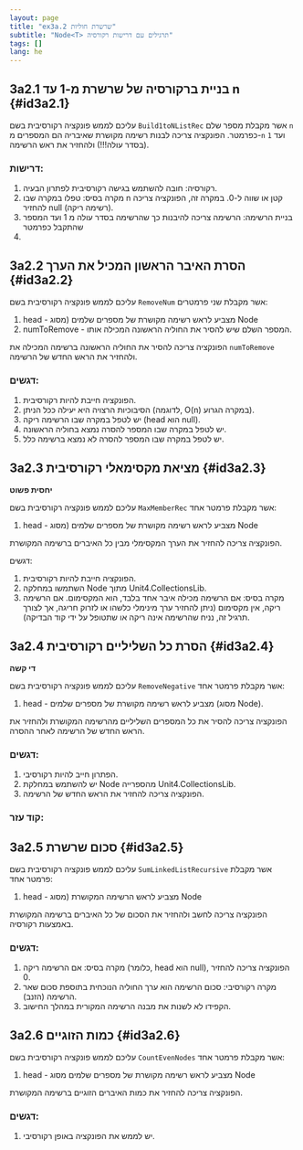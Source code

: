 ```yaml
---
layout: page
title: "ex3a.2 שרשרת חוליות"
subtitle: "Node<T> תרגילים עם דרישות רקורסיה"
tags: []
lang: he
---
```






## 3a2.1 בניית ברקורסיה של שרשרת מ-1 עד n {#id3a2.1}

עליכם לממש פונקציה רקורסיבית בשם `Build1toNListRec` אשר מקבלת מספר שלם `n` כפרמטר. הפונקציה צריכה לבנות רשימה מקושרת שאיבריה הם המספרים מ-`n` ועד `1` (בסדר עולה!!!) ולהחזיר את ראש הרשימה.

### דרישות:

1. רקורסיה: חובה להשתמש בגישה רקורסיבית לפתרון הבעיה.
2. מקרה בסיס: טפלו במקרה שבו n קטן או שווה ל-0. במקרה זה, הפונקציה צריכה להחזיר null (רשימה ריקה).
3. בניית הרשימה: הרשימה צריכה להיבנות כך שהרשימה בסדר עולה מ 1 ועד המספר שהתקבל כפרמטר
4. 



## 3a2.2 הסרת האיבר הראשון המכיל את הערך {#id3a2.2}

עליכם לממש פונקציה רקורסיבית בשם `RemoveNum` אשר מקבלת שני פרמטרים:

1. head - מצביע לראש רשימה מקושרת של מספרים שלמים (מסוג Node
2. numToRemove - המספר השלם שיש להסיר את החוליה הראשונה המכילה אותו.

הפונקציה צריכה להסיר את החוליה הראשונה ברשימה המכילה את `numToRemove` ולהחזיר את הראש החדש של הרשימה.

### דגשים:

1. הפונקציה חייבת להיות רקורסיבית.
2. הסיבוכיות הרצויה היא יעילה ככל הניתן (לדוגמה, O(n) במקרה הגרוע).
3. יש לטפל במקרה שבו הרשימה ריקה (head הוא null).
4. יש לטפל במקרה שבו המספר להסרה נמצא בחוליה הראשונה.
5. יש לטפל במקרה שבו המספר להסרה לא נמצא ברשימה כלל.


## 3a2.3 מציאת מקסימאלי רקורסיבית {#id3a2.3}

**יחסית פשוט**


עליכם לממש פונקציה רקורסיבית בשם `MaxMemberRec` אשר מקבלת פרמטר אחד:

1. head - מצביע לראש רשימה מקושרת של מספרים שלמים (מסוג Node

הפונקציה צריכה להחזיר את הערך המקסימלי מבין כל האיברים ברשימה המקושרת.

דגשים:

1. הפונקציה חייבת להיות רקורסיבית.
2. השתמשו במחלקה Node מתוך Unit4.CollectionsLib.
3. מקרה בסיס: אם הרשימה מכילה איבר אחד בלבד, הוא המקסימום. אם הרשימה ריקה, אין מקסימום (ניתן להחזיר ערך מינימלי כלשהו או לזרוק חריגה, אך לצורך תרגיל זה, נניח שהרשימה אינה ריקה או שתטופל על ידי קוד הבדיקה).

## 3a2.4 הסרת כל השליליים רקורסיבית {#id3a2.4}

**די קשה**


עליכם לממש פונקציה רקורסיבית בשם `RemoveNegative` אשר מקבלת פרמטר אחד:

1. head - מצביע לראש רשימה מקושרת של מספרים שלמים (מסוג Node).

הפונקציה צריכה להסיר את כל המספרים השליליים מהרשימה המקושרת ולהחזיר את הראש החדש של הרשימה לאחר ההסרה.

### דגשים:

1. הפתרון חייב להיות רקורסיבי.
2. יש להשתמש במחלקת Node מהספרייה Unit4.CollectionsLib.
3. הפונקציה צריכה להחזיר את הראש החדש של הרשימה.

### קוד עזר:



## 3a2.5 סכום שרשרת {#id3a2.5}

עליכם לממש פונקציה רקורסיבית בשם `SumLinkedListRecursive` אשר מקבלת פרמטר אחד:

1. head - מצביע לראש הרשימה המקושרת (מסוג Node

הפונקציה צריכה לחשב ולהחזיר את הסכום של כל האיברים ברשימה המקושרת באמצעות רקורסיה.

### דגשים:

1. מקרה בסיס: אם הרשימה ריקה (כלומר, head הוא null), הפונקציה צריכה להחזיר 0.
2. מקרה רקורסיבי: סכום הרשימה הוא ערך החוליה הנוכחית בתוספת סכום שאר הרשימה (הזנב).
3. הקפידו לא לשנות את מבנה הרשימה המקורית במהלך החישוב.


## 3a2.6 כמות הזוגיים {#id3a2.6}

עליכם לממש פונקציה רקורסיבית בשם `CountEvenNodes` אשר מקבלת פרמטר אחד:

1. head - מצביע לראש רשימה מקושרת של מספרים שלמים מסוג Node

הפונקציה צריכה להחזיר את כמות האיברים הזוגיים ברשימה המקושרת.

### דגשים:

1. יש לממש את הפונקציה באופן רקורסיבי.